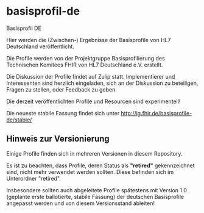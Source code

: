 # basisprofil-de
Basisprofil DE

Hier werden die (Zwischen-) Ergebnisse der Basisprofile von HL7 Deutschland veröffentlicht.

Die Profile werden von der Projektgruppe Basisprofilierung des Technischen Komitees FHIR von HL7 Deutschland e.V. erstellt.

Die Diskussion der Profile findet auf Zulip statt. Implementierer und Interessenten sind herzlich eingeladen, sich an der Diskussion zu beteiligen, Fragen zu stellen, oder Feedback zu geben.

Die derzeit veröffentlichten Profile und Resourcen sind experimentell!

Die neueste stabile Fassung findet sich unter http://ig.fhir.de/basisprofile-de/stable/

## Hinweis zur Versionierung

Einige Profile finden sich in mehreren Versionen in diesem Repository.

Es ist zu beachten, dass Profile, deren Status als **"retired"** gekennzeichnet sind, nicht mehr verwendet werden sollten. Diese befinden sich im Unterordner "retired".

Insbesondere sollten auch abgeleitete Profile spätestens mit Version 1.0 (geplante erste ballotierte, stabile Fassung) der deutschen Basisprofile angepasst werden und von diesem Versionsstand ableiten!
